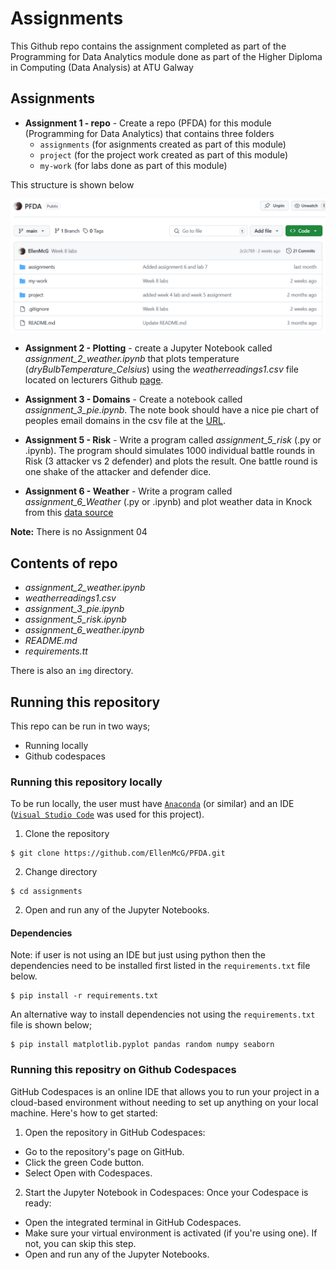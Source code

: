 # **Assignments**

This Github repo contains the assignment completed as part of the Programming for Data Analytics module done as part of the Higher Diploma in Computing (Data Analysis) at ATU Galway

## **Assignments**
- **Assignment 1 - repo** - Create a repo (PFDA) for this module (Programming for Data Analytics) that contains three folders
   - `assignments` (for asignments created as part of this module)
   - `project` (for the project work created as part of this module)
   - `my-work` (for labs done as part of this module)

This structure is shown below 

![repo structure](img/repo_structure.png) 

- **Assignment 2 - Plotting** - create a Jupyter Notebook called *assignment_2_weather.ipynb* that plots temperature (*dryBulbTemperature_Celsius*) using the *weatherreadings1.csv* file located on lecturers Github [page](https://github.com/andrewbeattycourseware/PFDA-courseware). 

- **Assignment 3 - Domains** - Create a notebook called *assignment_3_pie.ipynb*. The note book should have a nice pie chart of peoples email domains in the csv file at the [URL](https://drive.google.com/uc?id=1AWPf-pJodJKeHsARQK_RHiNsE8fjPCVK&export=download). 

- **Assignment 5 - Risk** - Write a program called *assignment_5_risk* (.py or .ipynb). The program should simulates 1000 individual battle rounds in Risk (3 attacker vs 2 defender) and plots the result. One battle round is one shake of the attacker and defender dice.

 - **Assignment 6 - Weather** - Write a program called *assignment_6_Weather* (.py or .ipynb) and plot weather data in Knock from this [data source](https://cli.fusio.net/cli/climate_data/webdata/hly4935.csv)

**Note:** There is no Assignment 04


## **Contents of repo**
- *assignment_2_weather.ipynb*
- *weatherreadings1.csv*
- *assignment_3_pie.ipynb*
- *assignment_5_risk.ipynb*
- *assignment_6_weather.ipynb*
- *README.md*
- *requirements.tt*

There is also an `img` directory. 

## **Running this repository**
This repo can be run in two ways;
- Running locally
- Github codespaces

### **Running this repository locally** 

To be run locally, the user must have [`Anaconda`](https://www.anaconda.com/) (or similar) and an IDE ([`Visual Studio Code`](https://code.visualstudio.com/) was used for this project). 

1. Clone the repository
```
$ git clone https://github.com/EllenMcG/PFDA.git
```

2. Change directory
```
$ cd assignments
```

2. Open and run any of the Jupyter Notebooks.

#### **Dependencies** 
Note: if user is not using an IDE but just using python then the dependencies need to be installed first listed in the `requirements.txt` file below.

``` 
$ pip install -r requirements.txt
```

An alternative way to install dependencies not using the `requirements.txt` file is shown below; 

```
$ pip install matplotlib.pyplot pandas random numpy seaborn
```

### **Running this repositry on Github Codespaces**

GitHub Codespaces is an online IDE that allows you to run your project in a cloud-based environment without needing to set up anything on your local machine. Here's how to get started:

1. Open the repository in GitHub Codespaces:
- Go to the repository's page on GitHub.
- Click the green Code button.
- Select Open with Codespaces.

2. Start the Jupyter Notebook in Codespaces:
Once your Codespace is ready:
- Open the integrated terminal in GitHub Codespaces.
- Make sure your virtual environment is activated (if you're using one). If not, you can skip this step.
- Open and run any of the Jupyter Notebooks.
